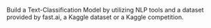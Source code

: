 Build a Text-Classification Model by utilizing NLP tools and a dataset provided by fast.ai, a Kaggle dataset or a Kaggle competition.
